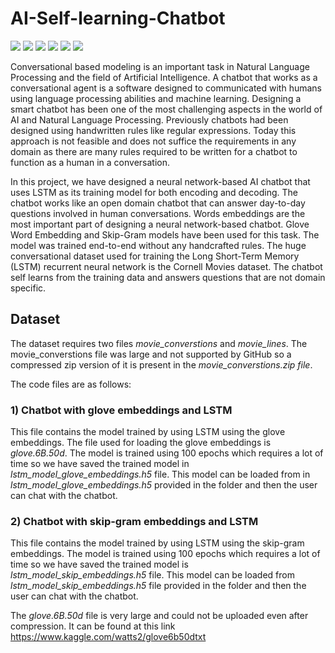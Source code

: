# AI-Self-learning-Chatbot
![](https://img.shields.io/badge/CODE-PYTHON-informational?style=flat&logo=<LOGO_NAME>&logoColor=white&color=2bbc8a)
![](https://img.shields.io/badge/version-3.7.3-informational?style=flat&logo=<LOGO_NAME>&logoColor=white&color=2bbc8a)
![](https://img.shields.io/badge/Model-LSTM-informational?style=flat&logo=<LOGO_NAME>&logoColor=white&color=2bbc8a)
![](https://img.shields.io/badge/Embeddings-Glove-informational?style=flat&logo=<LOGO_NAME>&logoColor=white&color=2bbc8a)
![](https://img.shields.io/badge/Embeddings-SkipGram-informational?style=flat&logo=<LOGO_NAME>&logoColor=white&color=2bbc8a)
![](https://img.shields.io/badge/Domain-Chatbot-informational?style=flat&logo=<LOGO_NAME>&logoColor=white&color=2bbc8a)

Conversational based modeling is an important task in Natural Language Processing and the field of Artificial Intelligence. A chatbot that works as a conversational agent is a software designed to communicated with humans using language processing abilities and machine learning. Designing a smart chatbot has been one of the most challenging aspects in the world of AI and Natural Language Processing. Previously chatbots had been designed using handwritten rules like regular expressions. Today this approach is not feasible and does not suffice the requirements in any domain as there are many rules required to be written for a chatbot to function as a human in a conversation.

In this project, we have designed a neural network-based AI chatbot that uses LSTM as its training model for both encoding and decoding. The chatbot works like an open domain chatbot that can answer day-to-day questions involved in human conversations. Words embeddings are the most important part of designing a neural network-based chatbot. Glove Word Embedding and Skip-Gram models have been used for this task. The model was trained end-to-end without any handcrafted rules. The huge conversational dataset used for training the Long Short-Term Memory (LSTM) recurrent neural network is the Cornell Movies dataset. The chatbot self learns from the training data and answers questions that are not domain specific.

## Dataset

The dataset requires two files *movie_converstions* and *movie_lines*. The movie_converstions file was large and not supported by GitHub so a compressed zip version of it is present in the *movie_converstions.zip file*. 

The code files are as follows:

### 1) Chatbot with glove embeddings and LSTM

This file contains the model trained by using LSTM using the glove embeddings. The file used for loading the glove embeddings is *glove.6B.50d*. The model is trained using 100 epochs which requires a lot of time so we have saved the trained model in *lstm_model_glove_embeddings.h5* file. This model can be loaded from in *lstm_model_glove_embeddings.h5*  provided in the folder and then the user can chat with the chatbot.

### 2) Chatbot with skip-gram embeddings and LSTM

This file contains the model trained by using LSTM using the skip-gram embeddings. The model is trained using 100 epochs which requires a lot of time so we have saved the trained model is *lstm_model_skip_embeddings.h5* file. This model can be loaded from *lstm_model_skip_embeddings.h5* file provided in the folder and then the user can chat with the chatbot.

The *glove.6B.50d* file is very large and could not be uploaded even after compression. It can be found at this link https://www.kaggle.com/watts2/glove6b50dtxt
